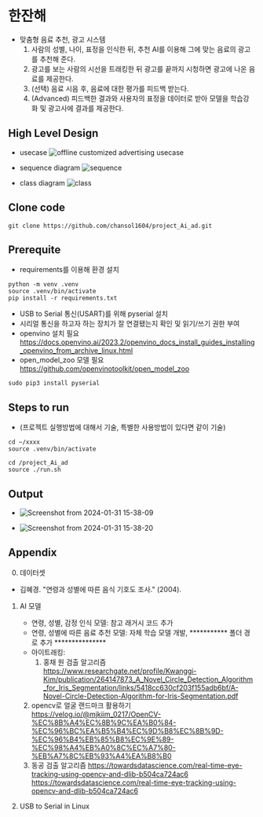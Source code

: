 # 한잔해

* 맞춤형 음료 추천, 광고 시스템
  1. 사람의 성별, 나이, 표정을 인식한 뒤, 추천 AI를 이용해 그에 맞는 음료의 광고를 추천해 준다.
  2. 광고를 보는 사람의 시선을 트래킹한 뒤 광고를 끝까지 시청하면 광고에 나온 음료를 제공한다.
  3. (선택) 음료 시음 후, 음료에 대한 평가를 피드백 받는다.
  4. (Advanced) 피드백한 결과와 사용자의 표정을 데이터로 받아 모델을 학습강화 및 광고사에 결과를 제공한다.

## High Level Design

* usecase
 ![offline customized advertising usecase](https://github.com/chansol1604/project_Ai_ad/assets/145517821/0781a8a6-a40d-484f-965e-cf2484a0370a)

* sequence diagram
 ![sequence](https://github.com/chansol1604/project_Ai_ad/assets/58240527/91651f74-5f6e-4bb2-a9ee-ec11fae0d8ae)


* class diagram
 ![class](https://github.com/chansol1604/project_Ai_ad/assets/58240527/fa44133e-3252-4b91-83bc-3efd578f59bd)


  
## Clone code
```shell
git clone https://github.com/chansol1604/project_Ai_ad.git
```

## Prerequite
* requirements를 이용해 환경 설치
```shell
python -m venv .venv
source .venv/bin/activate
pip install -r requirements.txt
```

* USB to Serial 통신(USART)를 위해 pyserial 설치
* 시리얼 통신을 하고자 하는 장치가 잘 연결됐는지 확인 및 읽기/쓰기 권한 부여
* openvino 설치 필요 https://docs.openvino.ai/2023.2/openvino_docs_install_guides_installing_openvino_from_archive_linux.html
* open_model_zoo 모델 필요
https://github.com/openvinotoolkit/open_model_zoo 

```shell
sudo pip3 install pyserial

```

## Steps to run

* (프로젝트 실행방법에 대해서 기술, 특별한 사용방법이 있다면 같이 기술)

```shell
cd ~/xxxx
source .venv/bin/activate

cd /project_Ai_ad
source ./run.sh
```

## Output

* ![Screenshot from 2024-01-31 15-38-09](https://github.com/chansol1604/project_Ai_ad/assets/58240527/27b80ff3-bd7e-43ef-9074-55cfd3ea24d1)


* ![Screenshot from 2024-01-31 15-38-20](https://github.com/chansol1604/project_Ai_ad/assets/58240527/1845635c-a1a7-43de-9258-07582d691941)


## Appendix
  0. 데이터셋
   - 김혜경. "연령과 성별에 따른 음식 기호도 조사." (2004).
     
  1. AI 모델
     - 연령, 성별, 감정 인식 모델: 참고 래거시 코드 추가
     - 연령, 성별에 따른 음료 추천 모델: 자체 학습 모델 개발, *********** 폴더 경로 추가 ***************
     - 아이트래킹:
       1) 홍채 원 검출 알고리즘
       https://www.researchgate.net/profile/Kwanggi-Kim/publication/264147873_A_Novel_Circle_Detection_Algorithm_for_Iris_Segmentation/links/5418cc630cf203f155adb6bf/A-Novel-Circle-Detection-Algorithm-for-Iris-Segmentation.pdf
      2) opencv로 얼굴 랜드마크 활용하기
       https://velog.io/@mjkiim_0217/OpenCV-%EC%8B%A4%EC%8B%9C%EA%B0%84-%EC%96%BC%EA%B5%B4%EC%9D%B8%EC%8B%9D-%EC%96%B4%EB%85%B8%EC%9E%89-%EC%98%A4%EB%A0%8C%EC%A7%80-%EB%A7%8C%EB%93%A4%EA%B8%B0
      3) 동공 검출 알고리즘
       https://towardsdatascience.com/real-time-eye-tracking-using-opencv-and-dlib-b504ca724ac6
       https://towardsdatascience.com/real-time-eye-tracking-using-opencv-and-dlib-b504ca724ac6

  2. USB to Serial in Linux
     
